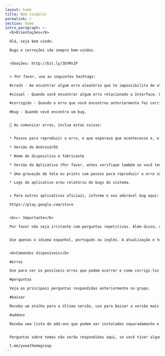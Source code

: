 ```yaml
---
layout: home
title: Bem vindo(a)
permalink: /
section: home
intro_paragraph: >-
  <b>Orientações</b>

  Olá, seja bem vindo.

  Bugs e correções são sempre bem-vindos. 


  ⚡️Doações: http://bit.ly/3bYMs1P


  🔥 Por favor, use as seguintes hashtags:

  #crash - Ao encontrar algum erro aleatório que te impossibilita de utilizar o aplicativo.

  #visual - Quando você encontrar algum erro relacionado a Interface. Ou seja, algo que não atrapalhe na usabilidade.

  #corrigido - Quando o erro que você encontrou anteriormente foi corrigido (Por favor, marque a mensagem do erro + como corrigir)

  #bug - Quando você encontra um bug.


  🌝 Ao comunicar erros, inclua estas coisas:


  * Passos para reproduzir o erro, o que esperava que acontecesse e, o que aconteceu. Sem estas informações, todas mensagens serão ignoradas. 

  * Versão do Android/OS

  * Nome do dispositivo e fabricante 

  * Versão do Aplicativo (Por favor, antes verifique também se você tem a versão mais recente instalada)

  * Uma gravação de tela ou prints com passos para reproduzir o erro são sempre apreciados por todos.

  * Logs do aplicativo e/ou relatório de bugs do sistema.


  ✈️ Para outros aplicativos oficiais, informe o seu adorável bug aqui:

  https://play.google.com/store


  <b>👉 Importante</b>

  Por favor não seja irritante com perguntas repetitivas. Além disso, antes de fazer qualquer coisa, por favor faça uma pesquisa básica nas mensagens anteriores, alguém pode já ter feito a sua pergunta e/ou relatado o seu problema.


  Use apenas o idioma espanhol, português ou inglês. A atualização e todas as informações necessárias estão disponíveis na mensagem fixada, não pergunte ou peça a atualização, do contrário você será banido. 


  <b>Comandos disponíveis</b>

  #erros

  Use para ver os possíveis erros que podem ocorrer e como corrigi-los.

  #perguntas

  Veja as principais perguntas respondidas anteriormente no grupo.

  #baixar 

  Receba um atalho para a última versão, use para baixar a versão mais recente.

  #addons

  Receba uma lista de add-ons que podem ser instalados separadamente e usados   com YxWa.


  Perguntas sobre temas não serão respondidas aqui, se você tiver alguma, participe do grupo de temas.

  t.me/yxwathemegroup
---
```


